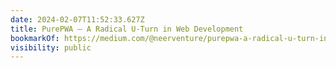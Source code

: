 ```yaml
---
date: 2024-02-07T11:52:33.627Z
title: PurePWA — A Radical U-Turn in Web Development
bookmarkOf: https://medium.com/@neerventure/purepwa-a-radical-u-turn-in-web-development-a386c0dc092e
visibility: public
---
```

